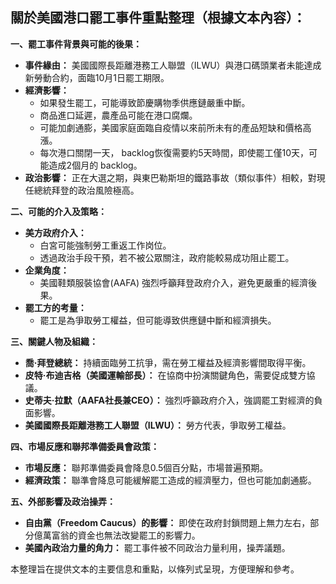 ## 關於美國港口罷工事件重點整理（根據文本內容）：

**一、罷工事件背景與可能的後果：**

* **事件緣由：** 美國國際長距離港務工人聯盟（ILWU）與港口碼頭業者未能達成新勞動合約，面臨10月1日罷工期限。
* **經濟影響：**
    * 如果發生罷工，可能導致節慶購物季供應鏈嚴重中斷。
    * 商品進口延遲，農產品可能在港口腐爛。
    * 可能加劇通膨，美國家庭面臨自疫情以來前所未有的產品短缺和價格高漲。
    * 每次港口關閉一天， backlog恢復需要約5天時間，即使罷工僅10天，可能造成2個月的 backlog。
* **政治影響：** 正在大選之期，與東巴勒斯坦的鐵路事故（類似事件）相較，對現任總統拜登的政治風險極高。

**二、可能的介入及策略：**

* **美方政府介入：**
    * 白宮可能強制勞工重返工作岗位。
    * 透過政治手段干預，若不被公眾關注，政府能較易成功阻止罷工。
* **企業角度：**
    * 美國鞋類服裝協會(AAFA) 強烈呼籲拜登政府介入，避免更嚴重的經濟後果。
* **罷工方的考量：**
    * 罷工是為爭取勞工權益，但可能導致供應鏈中斷和經濟損失。

**三、關鍵人物及組織：**

* **喬·拜登總統：** 持續面臨勞工抗爭，需在勞工權益及經濟影響間取得平衡。
* **皮特·布迪吉格（美國運輸部長）：** 在協商中扮演關鍵角色，需要促成雙方協議。
* **史蒂夫·拉默（AAFA社長兼CEO）：** 強烈呼籲政府介入，強調罷工對經濟的負面影響。
* **美國國際長距離港務工人聯盟（ILWU）：** 勞方代表，爭取勞工權益。

**四、市場反應和聯邦準備委員會政策：**

* **市場反應：** 聯邦準備委員會降息0.5個百分點，市場普遍預期。
* **經濟政策：** 聯準會降息可能緩解罷工造成的經濟壓力，但也可能加劇通膨。

**五、外部影響及政治操弄：**

* **自由黨（Freedom Caucus）的影響：** 即使在政府封鎖問題上無力左右，部分億萬富翁的資金也無法改變罷工的影響力。
* **美國內政治力量的角力：** 罷工事件被不同政治力量利用，操弄議題。



本整理旨在提供文本的主要信息和重點，以條列式呈現，方便理解和參考。